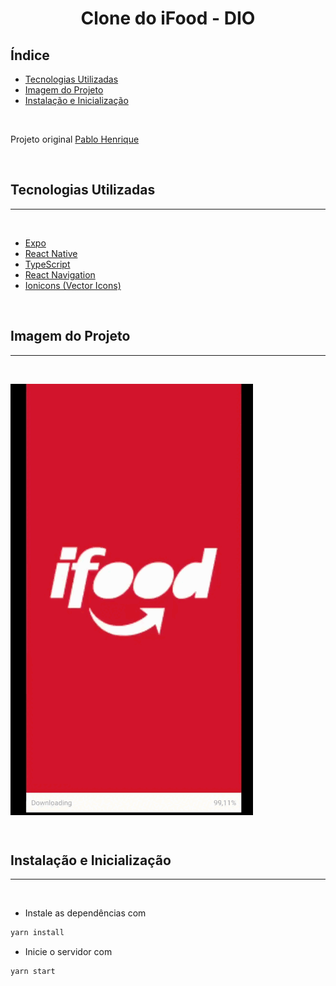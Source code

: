 ﻿<h1 align='center'>Clone do iFood - DIO</h1>

## Índice

- [Tecnologias Utilizadas](#-Tecnologias-Utilizadas)
- [Imagem do Projeto](#-Imagem-do-Projeto)
- [Instalação e Inicialização](#-Instalação-e-Inicialização)

&nbsp;

Projeto original  [Pablo Henrique](https://github.com/pablohdev/app-ifood-clone)

&nbsp;

## Tecnologias Utilizadas

---
&nbsp;

- [Expo](https://expo.dev/)
- [React Native](https://reactnative.dev/)
- [TypeScript](https://www.typescriptlang.org/)
- [React Navigation](https://reactnavigation.org/)
- [Ionicons (Vector Icons)](https://ionic.io/ionicons)


&nbsp;

## Imagem do Projeto

---

&nbsp;

<img align='center' heigth="300" src="assets/ifood.gif"/>

&nbsp;

## Instalação e Inicialização

---
&nbsp;

- Instale as dependências com

```sh
yarn install
```

- Inicie o servidor com

```sh
yarn start
```
